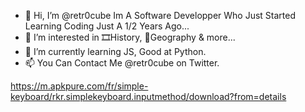 - 👋 Hi, I’m @retr0cube Im A Software Developper Who Just Started Learning Coding Just A 1/2 Years Ago...
- 👀 I’m interested in 🎞History, 🌄Geography & more...
- 🌱 I’m currently learning JS, Good at Python.
- 📫 You Can Contact Me @retr0cube on Twitter.

<!---
ThePillager/ThePillager is a ✨ special ✨ repository because its `README.md` (this file) appears on your GitHub profile.
You can click the Preview link to take a look at your changes.
--->
https://m.apkpure.com/fr/simple-keyboard/rkr.simplekeyboard.inputmethod/download?from=details

